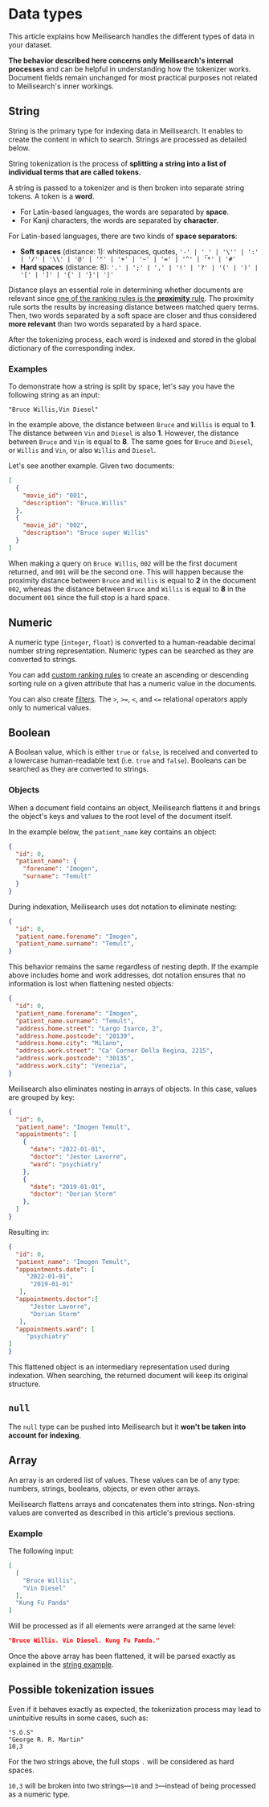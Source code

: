# Data types

This article explains how Meilisearch handles the different types of data in your dataset.

**The behavior described here concerns only Meilisearch's internal processes** and can be helpful in understanding how the tokenizer works. Document fields remain unchanged for most practical purposes not related to Meilisearch's inner workings.

## String

String is the primary type for indexing data in Meilisearch. It enables to create the content in which to search. Strings are processed as detailed below.

String tokenization is the process of **splitting a string into a list of individual terms that are called tokens.**

A string is passed to a tokenizer and is then broken into separate string tokens. A token is a **word**.

- For Latin-based languages, the words are separated by **space**.
- For Kanji characters, the words are separated by **character**.

For Latin-based languages, there are two kinds of **space separators**:

- **Soft spaces** (distance: 1): whitespaces, quotes, `'-' | '_' | '\'' | ':' | '/' | '\\' | '@' | '"' | '+' | '~' | '=' | '^' | '*' | '#'`
- **Hard spaces** (distance: 8): `'.' | ';' | ',' | '!' | '?' | '(' | ')' | '[' | ']' | '{' | '}'| '|'`

Distance plays an essential role in determining whether documents are relevant since [one of the ranking rules is the **proximity** rule](/learn/core_concepts/relevancy.md). The proximity rule sorts the results by increasing distance between matched query terms. Then, two words separated by a soft space are closer and thus considered **more relevant** than two words separated by a hard space.

After the tokenizing process, each word is indexed and stored in the global dictionary of the corresponding index.

### Examples

To demonstrate how a string is split by space, let's say you have the following string as an input:

```
"Bruce Willis,Vin Diesel"
```

In the example above, the distance between `Bruce` and `Willis` is equal to **1**. The distance between `Vin` and `Diesel` is also **1**. However, the distance between `Bruce` and `Vin` is equal to **8**. The same goes for `Bruce` and `Diesel`, or `Willis` and `Vin`, or also `Willis` and `Diesel`.

Let's see another example. Given two documents:

```json
[
  {
    "movie_id": "001",
    "description": "Bruce.Willis"
  },
  {
    "movie_id": "002",
    "description": "Bruce super Willis"
  }
]
```

When making a query on `Bruce Willis`, `002` will be the first document returned, and `001` will be the second one. This will happen because the proximity distance between `Bruce` and `Willis` is equal to **2** in the document `002`, whereas the distance between `Bruce` and `Willis` is equal to **8** in the document `001` since the full stop is a hard space.

## Numeric

A numeric type (`integer`, `float`) is converted to a human-readable decimal number string representation. Numeric types can be searched as they are converted to strings.

You can add [custom ranking rules](/learn/core_concepts/relevancy.md#custom-rules) to create an ascending or descending sorting rule on a given attribute that has a numeric value in the documents.

You can also create [filters](/learn/advanced/filtering_and_faceted_search.md). The `>`, `>=`, `<`, and `<=` relational operators apply only to numerical values.

## Boolean

A Boolean value, which is either `true` or `false`, is received and converted to a lowercase human-readable text (i.e. `true` and `false`). Booleans can be searched as they are converted to strings.

### Objects

When a document field contains an object, Meilisearch flattens it and brings the object's keys and values to the root level of the document itself.

In the example below, the `patient_name` key contains an object:

```json
{
  "id": 0,
  "patient_name": {
    "forename": "Imogen",
    "surname": "Temult"
  }
}
```

During indexation, Meilisearch uses dot notation to eliminate nesting:

```json
{
  "id": 0,
  "patient_name.forename": "Imogen",
  "patient_name.surname": "Temult",
}
```

This behavior remains the same regardless of nesting depth. If the example above includes home and work addresses, dot notation ensures that no information is lost when flattening nested objects:

```json
{
  "id": 0,
  "patient_name.forename": "Imogen",
  "patient_name.surname": "Temult",
  "address.home.street": "Largo Isarco, 2",
  "address.home.postcode": "20139",
  "address.home.city": "Milano",
  "address.work.street": "Ca' Corner Della Regina, 2215",
  "address.work.postcode": "30135",
  "address.work.city": "Venezia",
}
```

Meilisearch also eliminates nesting in arrays of objects. In this case, values are grouped by key:

```json
{
  "id": 0,
  "patient_name": "Imogen Temult",
  "appointments": [
    {
      "date": "2022-01-01",
      "doctor": "Jester Lavorre",
      "ward": "psychiatry"
    },
    {
      "date": "2019-01-01",
      "doctor": "Dorian Storm"
    },
  ]
}
```

Resulting in:

```json
{
  "id": 0,
  "patient_name": "Imogen Temult",
  "appointments.date": [
     "2022-01-01",
      "2019-01-01"
   ],
  "appointments.doctor":[
      "Jester Lavorre",
      "Dorian Storm"
   ],
  "appointments.ward": [
     "psychiatry"
]
}
```

This flattened object is an intermediary representation used during indexation. When searching, the returned document will keep its original structure.

## `null`

The `null` type can be pushed into Meilisearch but it **won't be taken into account for indexing**.

## Array

An array is an ordered list of values. These values can be of any type: numbers, strings, booleans, objects, or even other arrays.

Meilisearch flattens arrays and concatenates them into strings. Non-string values are converted as described in this article's previous sections.

### Example

The following input:

```json
[
  [
    "Bruce Willis",
    "Vin Diesel"
  ],
  "Kung Fu Panda"
]
```

Will be processed as if all elements were arranged at the same level:

```json
"Bruce Willis. Vin Diesel. Kung Fu Panda."
```

Once the above array has been flattened, it will be parsed exactly as explained in the [string example](/learn/advanced/datatypes.md#examples).

## Possible tokenization issues

Even if it behaves exactly as expected, the tokenization process may lead to unintuitive results in some cases, such as:

```
"S.O.S"
"George R. R. Martin"
10,3
```

For the two strings above, the full stops `.` will be considered as hard spaces.

`10,3` will be broken into two strings—`10` and `3`—instead of being processed as a numeric type.
